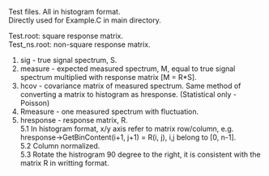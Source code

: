 Test files. All in histogram format.  
Directly used for Example.C in main directory.  


Test.root: square response matrix.  
Test\_ns.root: non-square response matrix.


1. sig - true signal spectrum, S.
2. measure - expected measured spectrum, M, equal to true signal spectrum multiplied with response matrix [M = R*S].
3. hcov - covariance matrix of measured spectrum. Same method of converting a matrix to histogram as hresponse. (Statistical only - Poisson)
4. Rmeasure - one measured spectrum with fluctuation.
5. hresponse - response matrix, R.   
    5.1 In histogram format, x/y axis refer to matrix row/column, e.g. hresponse->GetBinContent(i+1, j+1) = R(i, j), i,j belong to [0, n-1].  
    5.2 Column normalized.  
    5.3 Rotate the histrogram 90 degree to the right, it is consistent with the matrix R in writting format.   
